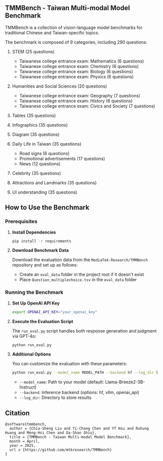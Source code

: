## TMMBench - Taiwan Multi-modal Model Benchmark

TMMBench is a collection of vision-language model benchmarks for traditional Chinese and Taiwan-specific topics.

The benchmark is composed of 9 categories, including 290 questions:

1. STEM (25 questions)

   - Taiwanese college entrance exam: Mathematics (6 questions)
   - Taiwanese college entrance exam: Chemistry (6 questions)
   - Taiwanese college entrance exam: Biology (6 questions)
   - Taiwanese college entrance exam: Physics (6 questions)
2. Humanities and Social Sciences (20 questions)

   - Taiwanese college entrance exam: Geography (7 questions)
   - Taiwanese college entrance exam: History (6 questions)
   - Taiwanese college entrance exam: Civics and Society (7 questions)
3. Tables (35 questions)
4. Infographics (35 questions)
5. Diagram (35 questions)
6. Daily Life in Taiwan (35 questions)

   - Road signs (6 questions)
   - Promotional advertisements (17 questions)
   - News (12 questions)
7. Celebrity (35 questions)
8. Attractions and Landmarks (35 questions)
9. UI understanding (35 questions)

## How to Use the Benchmark

### Prerequisites

1. **Install Dependencies**

   ```sh
   pip install -r requirements
   ```

2. **Download Benchmark Data**

   Download the evaluation data from the `MediaTek-Research/TMMBench` repository and set up as follows:
   - Create an `eval_data` folder in the project root if it doesn't exist
   - Place `Question_multiplechoice.tsv` in the `eval_data` folder

### Running the Benchmark

1. **Set Up OpenAI API Key**

   ```bash
   export OPENAI_API_KEY="your_openai_key"
   ```

2. **Execute the Evaluation Script**

   The `run_eval.py` script handles both response generation and judgment via GPT-4o:

   ```bash
   python run_eval.py
   ```

3. **Additional Options**

   You can customize the evaluation with these parameters:
   ```bash
   python run_eval.py --model_name MODEL_PATH --backend hf --log_dir logs/YOUR_MODEL/
   ```

   - `--model_name`: Path to your model (default: Llama-Breeze2-3B-Instruct)
   - `--backend`: Inference backend (options: hf, vllm, openai_api)
   - `--log_dir`: Directory to store results


## Citation 

```
@software{tmmbench,
  author = {Chia-Sheng Liu and Yi-Chang Chen and YT Hsu and Ruhung Huang and Meng-Hsi Chen and Da-Shan Shiu},
  title = {TMMBench - Taiwan Multi-modal Model Benchmark},
  month = April,
  year = 2025,
  url = {https://github.com/mtkresearch/TMMBench}
}
```
